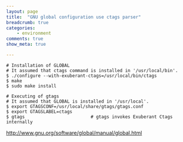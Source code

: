 ```yaml
---
layout: page
title:  "GNU global configuration use ctags parser"
breadcrumb: true
categories:
    - environment
comments: true
show_meta: true

---
```




~~~
# Installation of GLOBAL
# It assumed that ctags command is installed in '/usr/local/bin'.
$ ./configure --with-exuberant-ctags=/usr/local/bin/ctags
$ make
$ sudo make install

# Executing of gtags
# It assumed that GLOBAL is installed in '/usr/local'.
$ export GTAGSCONF=/usr/local/share/gtags/gtags.conf
$ export GTAGSLABEL=ctags
$ gtags                         # gtags invokes Exuberant Ctags internally
~~~

<a>http://www.gnu.org/software/global/manual/global.html </a>
